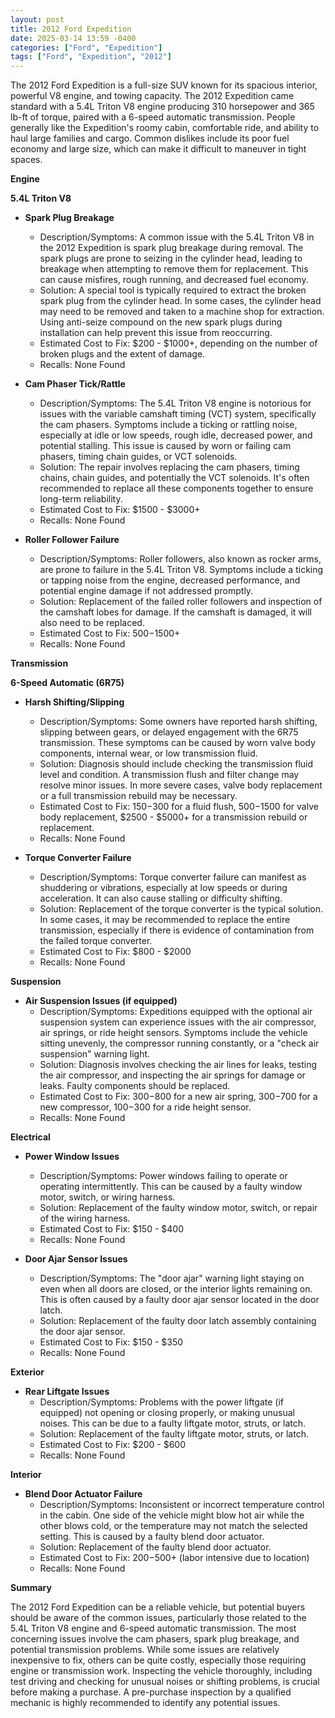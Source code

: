 ```yaml
---
layout: post
title: 2012 Ford Expedition
date: 2025-03-14 13:59 -0400
categories: ["Ford", "Expedition"]
tags: ["Ford", "Expedition", "2012"]
---
```

The 2012 Ford Expedition is a full-size SUV known for its spacious interior, powerful V8 engine, and towing capacity. The 2012 Expedition came standard with a 5.4L Triton V8 engine producing 310 horsepower and 365 lb-ft of torque, paired with a 6-speed automatic transmission. People generally like the Expedition's roomy cabin, comfortable ride, and ability to haul large families and cargo. Common dislikes include its poor fuel economy and large size, which can make it difficult to maneuver in tight spaces.

**Engine**

**5.4L Triton V8**

*   **Spark Plug Breakage**
    *   Description/Symptoms: A common issue with the 5.4L Triton V8 in the 2012 Expedition is spark plug breakage during removal. The spark plugs are prone to seizing in the cylinder head, leading to breakage when attempting to remove them for replacement. This can cause misfires, rough running, and decreased fuel economy.
    *   Solution: A special tool is typically required to extract the broken spark plug from the cylinder head. In some cases, the cylinder head may need to be removed and taken to a machine shop for extraction. Using anti-seize compound on the new spark plugs during installation can help prevent this issue from reoccurring.
    *   Estimated Cost to Fix: $200 - $1000+, depending on the number of broken plugs and the extent of damage.
    *   Recalls: None Found

*   **Cam Phaser Tick/Rattle**
    *   Description/Symptoms: The 5.4L Triton V8 engine is notorious for issues with the variable camshaft timing (VCT) system, specifically the cam phasers. Symptoms include a ticking or rattling noise, especially at idle or low speeds, rough idle, decreased power, and potential stalling. This issue is caused by worn or failing cam phasers, timing chain guides, or VCT solenoids.
    *   Solution: The repair involves replacing the cam phasers, timing chains, chain guides, and potentially the VCT solenoids. It's often recommended to replace all these components together to ensure long-term reliability.
    *   Estimated Cost to Fix: $1500 - $3000+
    *   Recalls: None Found

*   **Roller Follower Failure**
    *   Description/Symptoms: Roller followers, also known as rocker arms, are prone to failure in the 5.4L Triton V8. Symptoms include a ticking or tapping noise from the engine, decreased performance, and potential engine damage if not addressed promptly.
    *   Solution: Replacement of the failed roller followers and inspection of the camshaft lobes for damage. If the camshaft is damaged, it will also need to be replaced.
    *   Estimated Cost to Fix: $500-$1500+
    *   Recalls: None Found

**Transmission**

**6-Speed Automatic (6R75)**

*   **Harsh Shifting/Slipping**
    *   Description/Symptoms: Some owners have reported harsh shifting, slipping between gears, or delayed engagement with the 6R75 transmission. These symptoms can be caused by worn valve body components, internal wear, or low transmission fluid.
    *   Solution: Diagnosis should include checking the transmission fluid level and condition. A transmission flush and filter change may resolve minor issues. In more severe cases, valve body replacement or a full transmission rebuild may be necessary.
    *   Estimated Cost to Fix: $150-$300 for a fluid flush, $500-$1500 for valve body replacement, $2500 - $5000+ for a transmission rebuild or replacement.
    *   Recalls: None Found

*   **Torque Converter Failure**
    *   Description/Symptoms: Torque converter failure can manifest as shuddering or vibrations, especially at low speeds or during acceleration. It can also cause stalling or difficulty shifting.
    *   Solution: Replacement of the torque converter is the typical solution. In some cases, it may be recommended to replace the entire transmission, especially if there is evidence of contamination from the failed torque converter.
    *   Estimated Cost to Fix: $800 - $2000
    *   Recalls: None Found

**Suspension**

*   **Air Suspension Issues (if equipped)**
    *   Description/Symptoms: Expeditions equipped with the optional air suspension system can experience issues with the air compressor, air springs, or ride height sensors. Symptoms include the vehicle sitting unevenly, the compressor running constantly, or a "check air suspension" warning light.
    *   Solution: Diagnosis involves checking the air lines for leaks, testing the air compressor, and inspecting the air springs for damage or leaks. Faulty components should be replaced.
    *   Estimated Cost to Fix: $300-$800 for a new air spring, $300-$700 for a new compressor, $100-$300 for a ride height sensor.
    *   Recalls: None Found

**Electrical**

*   **Power Window Issues**
    *   Description/Symptoms: Power windows failing to operate or operating intermittently. This can be caused by a faulty window motor, switch, or wiring harness.
    *   Solution: Replacement of the faulty window motor, switch, or repair of the wiring harness.
    *   Estimated Cost to Fix: $150 - $400
    *   Recalls: None Found

*   **Door Ajar Sensor Issues**
    *   Description/Symptoms: The "door ajar" warning light staying on even when all doors are closed, or the interior lights remaining on. This is often caused by a faulty door ajar sensor located in the door latch.
    *   Solution: Replacement of the faulty door latch assembly containing the door ajar sensor.
    *   Estimated Cost to Fix: $150 - $350
    *   Recalls: None Found

**Exterior**

*   **Rear Liftgate Issues**
    *   Description/Symptoms: Problems with the power liftgate (if equipped) not opening or closing properly, or making unusual noises. This can be due to a faulty liftgate motor, struts, or latch.
    *   Solution: Replacement of the faulty liftgate motor, struts, or latch.
    *   Estimated Cost to Fix: $200 - $600
    *   Recalls: None Found

**Interior**

*   **Blend Door Actuator Failure**
    *   Description/Symptoms: Inconsistent or incorrect temperature control in the cabin. One side of the vehicle might blow hot air while the other blows cold, or the temperature may not match the selected setting. This is caused by a faulty blend door actuator.
    *   Solution: Replacement of the faulty blend door actuator.
    *   Estimated Cost to Fix: $200-$500+ (labor intensive due to location)
    *   Recalls: None Found

**Summary**

The 2012 Ford Expedition can be a reliable vehicle, but potential buyers should be aware of the common issues, particularly those related to the 5.4L Triton V8 engine and 6-speed automatic transmission. The most concerning issues involve the cam phasers, spark plug breakage, and potential transmission problems. While some issues are relatively inexpensive to fix, others can be quite costly, especially those requiring engine or transmission work. Inspecting the vehicle thoroughly, including test driving and checking for unusual noises or shifting problems, is crucial before making a purchase. A pre-purchase inspection by a qualified mechanic is highly recommended to identify any potential issues.

